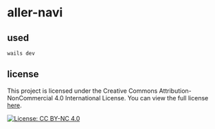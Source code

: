 # aller-navi

## used
```
wails dev
```

## license
This project is licensed under the Creative Commons Attribution-NonCommercial 4.0 International License. You can view the full license [here](https://creativecommons.org/licenses/by-nc/4.0/legalcode).

[![License: CC BY-NC 4.0](https://img.shields.io/badge/License-CC%20BY--NC%204.0-lightgrey.svg)](https://creativecommons.org/licenses/by-nc/4.0/)


